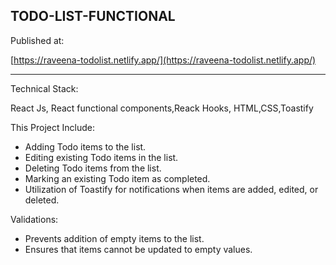 ## TODO-LIST-FUNCTIONAL

Published at:

[https://raveena-todolist.netlify.app/](https://raveena-todolist.netlify.app/)

---
Technical Stack:

React Js, React functional components,Reack Hooks, HTML,CSS,Toastify

This Project Include:
 - Adding Todo items to the list.
 - Editing existing Todo items in the list.
 - Deleting Todo items from the list.
 - Marking an existing Todo item as completed.
 - Utilization of Toastify for notifications when items are added, edited, or deleted.

Validations:
 - Prevents addition of empty items to the list.
 - Ensures that items cannot be updated to empty values.
   

